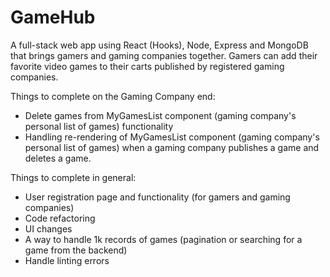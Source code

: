 # GameHub

A full-stack web app using React (Hooks), Node, Express and MongoDB that brings gamers and gaming companies together. Gamers can add their favorite video games to their carts published by registered gaming companies.

Things to complete on the Gaming Company end:
  - Delete games from MyGamesList component (gaming company's personal list of games) functionality
  - Handling re-rendering of MyGamesList component (gaming company's personal list of games) when a gaming company publishes a game and deletes a game.

Things to complete in general:
  - User registration page and functionality (for gamers and gaming companies)
  - Code refactoring
  - UI changes
  - A way to handle 1k records of games (pagination or searching for a game from the backend)
  - Handle linting errors